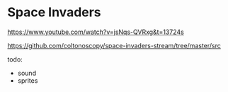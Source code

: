 # Space Invaders

https://www.youtube.com/watch?v=jsNqs-QVRxg&t=13724s

https://github.com/coltonoscopy/space-invaders-stream/tree/master/src

todo: 
* sound
* sprites

